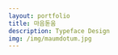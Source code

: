 ```yaml
---
layout: portfolio
title: 마음돋움
description: Typeface Design
img: /img/maumdotum.jpg
---
```


<div class="img_row">
	<img class="col three" src="{{ site.baseurl }}/img/maumdotum/01.jpg" alt="" title="maumdotum01"/>
</div>

<br/>

<div class="img_row">
	<img class="col three" src="{{ site.baseurl }}/img/maumdotum/02.jpg" alt="" title="maumdotum02"/>
</div>

<br/>

<div class="img_row">
	<img class="col three" src="{{ site.baseurl }}/img/maumdotum/03.jpg" alt="" title="maumdotum03"/>
</div>

<br/><br/><br/><br/><br/><br/><br/>


